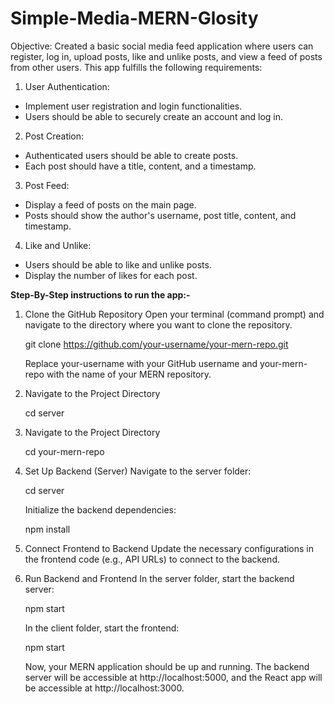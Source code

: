 # Simple-Media-MERN-Glosity
Objective:
Created a basic social media feed application where users can register, log in,
upload posts, like and unlike posts, and view a feed of posts from other users.
This app fulfills the following requirements:
1. User Authentication:
- Implement user registration and login functionalities.
- Users should be able to securely create an account and log in.
2. Post Creation:
- Authenticated users should be able to create posts.
- Each post should have a title, content, and a timestamp.
3. Post Feed:
- Display a feed of posts on the main page.
- Posts should show the author's username, post title, content, and
timestamp.
4. Like and Unlike:
- Users should be able to like and unlike posts.
- Display the number of likes for each post.

<strong>Step-By-Step instructions to run the app:-</strong>
1. Clone the GitHub Repository
Open your terminal (command prompt) and navigate to the directory where you want to clone the 
repository.

   git clone https://github.com/your-username/your-mern-repo.git
   
   Replace your-username with your GitHub username and your-mern-repo with the name of your MERN repository.
3. Navigate to the Project Directory
   
   cd server

2. Navigate to the Project Directory
   
   cd your-mern-repo

4. Set Up Backend (Server)
   Navigate to the server folder:

   cd server

   Initialize the backend dependencies:

   npm install

6. Connect Frontend to Backend
   Update the necessary configurations in the frontend code (e.g., API URLs) to connect to the backend.

7. Run Backend and Frontend
   In the server folder, start the backend server:

   npm start

   In the client folder, start the frontend:

   npm start

   Now, your MERN application should be up and running. The backend server will be accessible at http://localhost:5000, and the React app will be accessible at http://localhost:3000.







